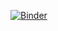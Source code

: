 [![Binder](https://binderhub.app.rug.nl/badge_logo.svg)](https://binderhub.app.rug.nl/v2/gh/markspan/PreProcessing/HEAD)